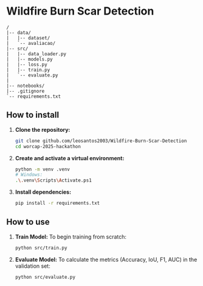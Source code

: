 # Wildfire Burn Scar Detection

```
/
|-- data/
|   |-- dataset/
|   `-- avaliacao/
|-- src/
|   |-- data_loader.py
|   |-- models.py
|   |-- loss.py
|   |-- train.py
|   `-- evaluate.py
|   
|-- notebooks/
|-- .gitignore
`-- requirements.txt
```

## How to install

1. **Clone the repository:**
    ```bash
    git clone github.com/leosantos2003/Wildfire-Burn-Scar-Detection
    cd worcap-2025-hackathon
    ```

2. **Create and activate a virtual environment:**
    ```bash
    python -m venv .venv
    # Windows:
    .\.venv\Scripts\Activate.ps1
    ```

3.  **Install dependencies:**
    ```bash
    pip install -r requirements.txt
    ```

## How to use

1.  **Train Model:** To begin training from scratch:
    ```bash
    python src/train.py
    ```

2.  **Evaluate Model:** To calculate the metrics (Accuracy, IoU, F1, AUC) in the validation set:
    ```bash
    python src/evaluate.py
    ```
